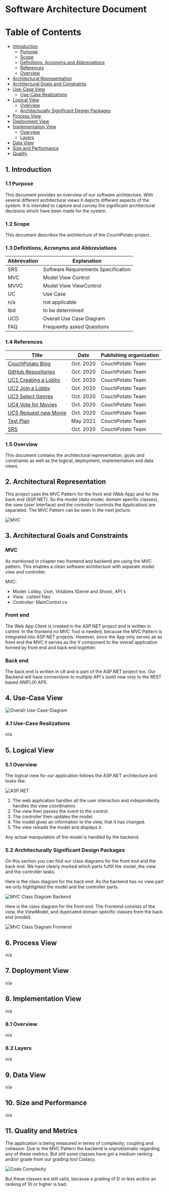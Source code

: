 # Software Architecture Document

# Table of Contents
- [Introduction](#1-introduction)
    - [Purpose](#11-purpose)
    - [Scope](#12-scope)
    - [Definitions, Acronyms and Abbreviations](#13-definitions-acronyms-and-abbreviations)
    - [References](#14-references)
    - [Overview](#15-overview)
- [Architectural Representation](#2-architectural-representation)
- [Architectural Goals and Constraints](#3-architectural-goals-and-constraints)
- [Use-Case View](#4-use-case-view)
    - [Use-Case Realizations](#41-use-case-realizations)
- [Logical View](#5-logical-view)
    - [Overview](#51-overview)
    - [Architecturally Significant Design Packages](#52-architecturally-significant-design-packages)
- [Process View](#6-process-view)
- [Deployment View](#7-deployment-view)
- [Implementation View](#8-implementation-view)
    - [Overview](#81-overview)
    - [Layers](#82-layers)
- [Data View](#9-data-view)
- [Size and Performance](#10-size-and-performance)
- [Quality](#11-quality-and-metrics)

## 1. Introduction

### 1.1 Purpose
This document provides an overview of our software architecture. With several different architectural views it depicts different aspects of the system. It is intended to capture and convey the significant architectural decisions which have been made for the system.

### 1.2 Scope
This document describes the architecture of the CouchPotato project.

### 1.3 Definitions, Acronyms and Abbreviations
| Abbrevation | Explanation                            |
| ----------- | -------------------------------------- |
| SRS         | Software Requirements Specification    |
| MVC         | Model View Control                     |
| MVVC        | Model View ViewControl                 |
| UC          | Use Case                               |
| n/a         | not applicable                         |
| tbd         | to be determined                       |
| UCD         | Overall Use Case Diagram               |
| FAQ         | Frequently asked Questions             |

### 1.4 References

| Title                                                                   | Date        | Publishing organization   |
| ------------------------------------------------------------------------|:----------: | ------------------------- |
| [CouchPotato Blog](https://couchpotato228498876.wordpress.com/home/) 		| Oct. 2020   | CouchPotato Team          |
| [GitHub Repositories](https://github.com/CouchPotatoB4?tab=repositories)| Oct. 2020   | CouchPotato Team        	|
| [UC1 Creating a Lobby](./UseCase/CreateLobby/CreateLobby.md)             | Oct. 2020   | CouchPotato Team          |
| [UC2 Join a Lobby](./UseCase/JoinLobby/JoinLobby.md)                     | Oct. 2020   | CouchPotato Team          |
| [UC3 Select Genres](./UseCase/GenreSelection/GenreSelection.md)          | Oct. 2020   | CouchPotato Team          |
| [UC4 Vote for Movies](./UseCase/MovieVoting/MovieVoting.md)              | Oct. 2020   | CouchPotato Team          |
| [UC5 Request new Movie](./UseCase/NextMovie/NextMovie.md)                 | Oct. 2020   | CouchPotato Team          |
| [Test Plan](./Testing-Plan.md)                                          | May 2021    | CouchPotato Team          |
| [SRS](../SoftwareRequirementsSpecification.md)                          | Oct. 2020   | CouchPotato Team          |


### 1.5 Overview
This document contains the architectural representation, goals and constraints as well 
as the logical, deployment, implementation and data views.

## 2. Architectural Representation
This project uses the MVC Pattern for the front end (Web App) and for the back end (ASP.NET). So the model (data model, domain specific classes), the view (user interface) and the controller (controls the Application) are separated. The MVC Pattern can be seen in the next picture:

![MVC](./Pictures/MVC.png)

## 3. Architectural Goals and Constraints

### MVC
As mentioned in chapter two frontend and backend are using the MVC pattern. This enables a clean software architecture with separate model view and controller.

MVC: 
* Model: Lobby, User, Votables (Genre and Show), API´s
* View: .cshtml files
* Controller: MainControl.cs

### Front end
The Web App Client is created in the ASP.NET project and is written in cshtml. In the frontend no MVC Tool is needed, because the MVC Pattern is integrated into ASP.NET projects.
However, since the App only serves as as front end the MVC it serves as the V component to the overall application formed by front end and back end together.

### Back end
The back end is written in c# and is part of the ASP.NET project too. Our Backend will have connections to multiple API´s (until now only to the REST based ANIFLIX-API).

## 4. Use-Case View
![Overall-Use-Case-Diagram](./UseCase/OverallUseCaseDiagram.jpg)

### 4.1 Use-Case Realizations
n/a

## 5. Logical View

### 5.1 Overview
The logical view for our application follows the ASP.NET architecture and looks like:

![ASP.NET](./Pictures/ASP_NET_logical_view.png)  

1. The web application handles all the user interaction and independently handles the view coordination.
2. The view then passes the event to the control.
3. The controller then updates the model.
4. The model gives an information to the view, that it has changed.
5. The view reloads the model and displays it.

Any actual manipulation of the model is handled by the backend.

### 5.2 Architecturally Significant Design Packages
On this section you can find our class diagrams for the front end and the back end. We have clearly marked which parts fulfill the model, the view and the controller tasks.

Here is the class diagram for the back end. As the backend has no view part we only highlighted the model and the controller parts.

![MVC Class Diagram Backend](./Architecture/class-diagram-NEW-MVC.png)

Here is the class diagram for the front end. The Frontend consists of the view, the ViewModel, and duplicated domain specific classes from the back end (model).

![MVC Class Diagram Frontend](./Architecture/MVC-diagramm.jpg)


## 6. Process View
n/a

## 7. Deployment View
n/a

## 8. Implementation View
n/a

### 8.1 Overview
n/a

### 8.2 Layers
n/a

## 9. Data View
n/a

## 10. Size and Performance
n/a

## 11. Quality and Metrics
The application is being measured in terms of complexity, coupling and cohesion. Due to the MVC Pattern the backend is unproblematic regarding any of these metrics. 
But still some classes have got a medium ranking and/or grade from our grading tool Codacy.

![Code Complexity](./Pictures/code-complexity.png)

But these classes are still valid, because a grading of D or less and/or an ranking of 10 or higher is bad.
